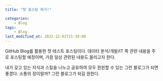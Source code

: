 ```yaml
---
title: "첫 포스팅 하기!"

categories:
    - Blog
tags:
    - Blog
last_modified_at: 2022-12-01T21:39:00
---
```


GitHub Blog를 활용한 첫 테스트 포스팅이다.
데이터 분석/개발/IT 쪽 관련 내용을 주로 포스팅할 예정이며,
가끔 일상 관련된 내용도 올리고자 한다.

내가 갖고 있는 지식과 스킬을 나누고
공유하여 모두 윈윈할 수 있는 그런 블로그가 되면 좋겠다.
소통의 장이랄까? 그런 블로그가 되길 원한다.
